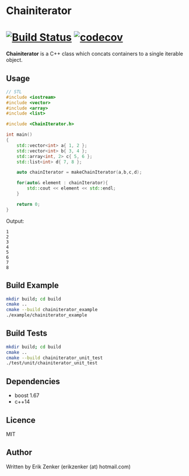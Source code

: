 # Chainiterator #
[![Build Status](https://travis-ci.org/erikzenker/chainiterator.svg?branch=master)](https://travis-ci.org/erikzenker/chainiterator) [![codecov](https://codecov.io/gh/erikzenker/chainiterator/branch/master/graph/badge.svg)](https://codecov.io/gh/erikzenker/chainiterator)
=

**Chainiterator** is a C++ class which concats containers to a single iterable object.

## Usage ##
```c++
// STL
#include <iostream>
#include <vector>
#include <array>
#include <list>

#include <ChainIterator.h>

int main()
{
    std::vector<int> a{ 1, 2 };
    std::vector<int> b{ 3, 4 };
    std::array<int, 2> c{ 5, 6 };
    std::list<int> d{ 7, 8 };

    auto chainIterator = makeChainIterator(a,b,c,d);

    for(auto& element : chainIterator){
        std::cout << element << std::endl;
    }

    return 0;
}

``` 

Output:
```text
1
2
3
4
5
6
7
8
```

## Build Example ##
```bash
mkdir build; cd build
cmake ..
cmake --build chainiterator_example
./example/chainiterator_example
```

## Build Tests ##
```bash
mkdir build; cd build
cmake ..
cmake --build chainiterator_unit_test
./test/unit/chainiterator_unit_test

```

## Dependencies ##
* boost 1.67
* c++14

## Licence ##
MIT

## Author ##
Written by Erik Zenker (erikzenker (at) hotmail.com)
